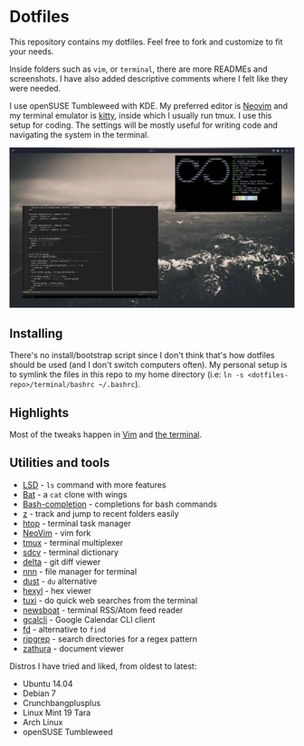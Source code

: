 # Dotfiles

This repository contains my dotfiles. Feel free to fork and customize to fit your needs.

Inside folders such as `vim`, or `terminal`, there are more READMEs and screenshots. I have also added descriptive comments where I felt like they were needed.

I use openSUSE Tumbleweed with KDE. My preferred editor is [Neovim](https://github.com/bihanviranga/dotfiles/tree/master/vim) and my terminal emulator is [kitty](https://github.com/bihanviranga/dotfiles/tree/master/terminal), inside which I usually run tmux. I use this setup for coding. The settings will be mostly useful for writing code and navigating the system in the terminal.

![image](images/e43f2ae.png)

## Installing
There's no install/bootstrap script since I don't think that's how dotfiles should be used (and I don't switch computers often). My personal setup is to symlink the files in this repo to my home directory (i.e: `ln -s <dotfiles-repo>/terminal/bashrc ~/.bashrc`).

## Highlights
Most of the tweaks happen in [Vim](https://github.com/bihanviranga/dotfiles/tree/master/vim) and [the terminal](https://github.com/bihanviranga/dotfiles/tree/master/terminal).

## Utilities and tools
- [LSD](https://github.com/Peltoche/lsd) - `ls` command with more features
- [Bat](https://github.com/sharkdp/bat) - a `cat` clone with wings
- [Bash-completion](https://github.com/scop/bash-completion) - completions for bash commands
- [z](https://github.com/rupa/z) - track and jump to recent folders easily
- [htop](https://hisham.hm/htop/) - terminal task manager
- [NeoVim](https://neovim.io) - vim fork
- [tmux](https://github.com/tmux/tmux/wiki) - terminal multiplexer
- [sdcv](http://dushistov.github.io/sdcv/) - terminal dictionary
- [delta](https://github.com/dandavison/delta) - git diff viewer
- [nnn](https://github.com/jarun/nnn) - file manager for terminal
- [dust](https://github.com/bootandy/dust) - `du` alternative
- [hexyl](https://github.com/sharkdp/hexyl) - hex viewer
- [tuxi](https://github.com/Bugswriter/tuxi) - do quick web searches from the terminal
- [newsboat](https://newsboat.org/) - terminal RSS/Atom feed reader
- [gcalcli](https://github.com/insanum/gcalcli/) - Google Calendar CLI client
- [fd](https://github.com/sharkdp/fd) - alternative to `find`
- [ripgrep](https://github.com/BurntSushi/ripgrep) - search directories for a regex pattern
- [zathura](https://github.com/pwmt/zathura) - document viewer

Distros I have tried and liked, from oldest to latest:
- Ubuntu 14.04
- Debian 7
- Crunchbangplusplus
- Linux Mint 19 Tara
- Arch Linux
- openSUSE Tumbleweed
